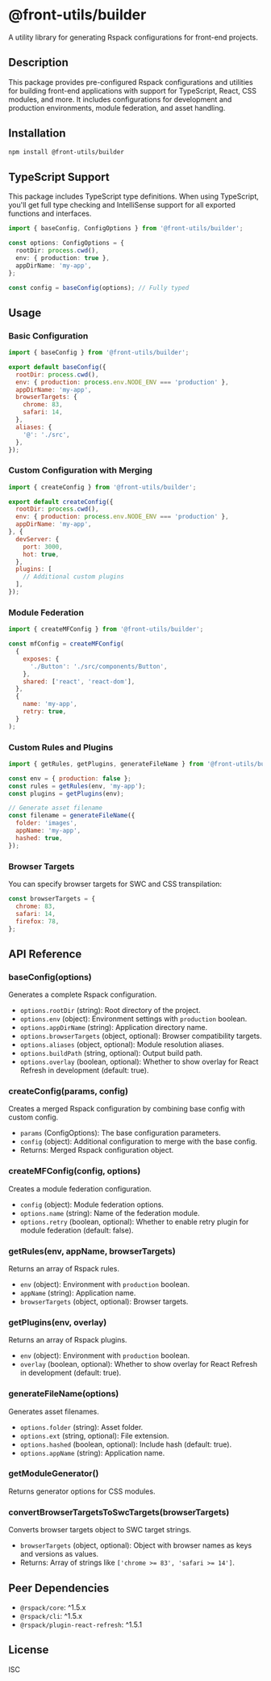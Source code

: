 # @front-utils/builder

A utility library for generating Rspack configurations for front-end projects.

## Description

This package provides pre-configured Rspack configurations and utilities for building front-end applications with support for TypeScript, React, CSS modules, and more. It includes configurations for development and production environments, module federation, and asset handling.

## Installation

```bash
npm install @front-utils/builder
```

## TypeScript Support

This package includes TypeScript type definitions. When using TypeScript, you'll get full type checking and IntelliSense support for all exported functions and interfaces.

```typescript
import { baseConfig, ConfigOptions } from '@front-utils/builder';

const options: ConfigOptions = {
  rootDir: process.cwd(),
  env: { production: true },
  appDirName: 'my-app',
};

const config = baseConfig(options); // Fully typed
```

## Usage

### Basic Configuration

```javascript
import { baseConfig } from '@front-utils/builder';

export default baseConfig({
  rootDir: process.cwd(),
  env: { production: process.env.NODE_ENV === 'production' },
  appDirName: 'my-app',
  browserTargets: {
    chrome: 83,
    safari: 14,
  },
  aliases: {
    '@': './src',
  },
});
```

### Custom Configuration with Merging

```javascript
import { createConfig } from '@front-utils/builder';

export default createConfig({
  rootDir: process.cwd(),
  env: { production: process.env.NODE_ENV === 'production' },
  appDirName: 'my-app',
}, {
  devServer: {
    port: 3000,
    hot: true,
  },
  plugins: [
    // Additional custom plugins
  ],
});
```

### Module Federation

```javascript
import { createMFConfig } from '@front-utils/builder';

const mfConfig = createMFConfig(
  {
    exposes: {
      './Button': './src/components/Button',
    },
    shared: ['react', 'react-dom'],
  },
  {
    name: 'my-app',
    retry: true,
  }
);
```

### Custom Rules and Plugins

```javascript
import { getRules, getPlugins, generateFileName } from '@front-utils/builder';

const env = { production: false };
const rules = getRules(env, 'my-app');
const plugins = getPlugins(env);

// Generate asset filename
const filename = generateFileName({
  folder: 'images',
  appName: 'my-app',
  hashed: true,
});
```

### Browser Targets

You can specify browser targets for SWC and CSS transpilation:

```javascript
const browserTargets = {
  chrome: 83,
  safari: 14,
  firefox: 78,
};
```

## API Reference

### baseConfig(options)

Generates a complete Rspack configuration.

- `options.rootDir` (string): Root directory of the project.
- `options.env` (object): Environment settings with `production` boolean.
- `options.appDirName` (string): Application directory name.
- `options.browserTargets` (object, optional): Browser compatibility targets.
- `options.aliases` (object, optional): Module resolution aliases.
- `options.buildPath` (string, optional): Output build path.
- `options.overlay` (boolean, optional): Whether to show overlay for React Refresh in development (default: true).

### createConfig(params, config)

Creates a merged Rspack configuration by combining base config with custom config.

- `params` (ConfigOptions): The base configuration parameters.
- `config` (object): Additional configuration to merge with the base config.
- Returns: Merged Rspack configuration object.

### createMFConfig(config, options)

Creates a module federation configuration.

- `config` (object): Module federation options.
- `options.name` (string): Name of the federation module.
- `options.retry` (boolean, optional): Whether to enable retry plugin for module federation (default: false).

### getRules(env, appName, browserTargets)

Returns an array of Rspack rules.

- `env` (object): Environment with `production` boolean.
- `appName` (string): Application name.
- `browserTargets` (object, optional): Browser targets.

### getPlugins(env, overlay)

Returns an array of Rspack plugins.

- `env` (object): Environment with `production` boolean.
- `overlay` (boolean, optional): Whether to show overlay for React Refresh in development (default: true).

### generateFileName(options)

Generates asset filenames.

- `options.folder` (string): Asset folder.
- `options.ext` (string, optional): File extension.
- `options.hashed` (boolean, optional): Include hash (default: true).
- `options.appName` (string): Application name.

### getModuleGenerator()

Returns generator options for CSS modules.

### convertBrowserTargetsToSwcTargets(browserTargets)

Converts browser targets object to SWC target strings.

- `browserTargets` (object, optional): Object with browser names as keys and versions as values.
- Returns: Array of strings like `['chrome >= 83', 'safari >= 14']`.



## Peer Dependencies

- `@rspack/core`: ^1.5.x
- `@rspack/cli`: ^1.5.x
- `@rspack/plugin-react-refresh`: ^1.5.1

## License

ISC
